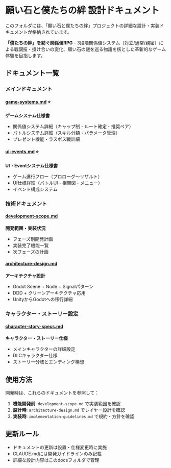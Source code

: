 # 願い石と僕たちの絆 設計ドキュメント

このフォルダには、「願い石と僕たちの絆」プロジェクトの詳細な設計・実装ドキュメントが格納されています。

**「僕たちの絆」を紡ぐ関係値RPG** - 3段階関係値システム（対立/通常/親密）による戦闘技・掛け合いの変化、願い石の謎を巡る物語を核とした革新的なゲーム体験を目指します。

## ドキュメント一覧

### メインドキュメント

#### [game-systems.md](./game-systems.md) ⭐️
**ゲームシステム仕様書**
- 関係値システム詳細（キャップ制・ルート確定・推奨ペア）
- バトルシステム詳細（スキル分類・パラメータ管理）
- プレゼント機能・ラスボス戦詳細

#### [ui-events.md](./ui-events.md) ⭐️
**UI・Eventシステム仕様書**
- ゲーム進行フロー（プロローグ〜リザルト）
- UI仕様詳細（バトルUI・相関図・メニュー）
- イベント構成システム

### 技術ドキュメント

#### [development-scope.md](./development-scope.md)
**開発範囲・実装状況**
- フェーズ別開発計画
- 実装完了機能一覧
- 次フェーズの計画

#### [architecture-design.md](./architecture-design.md)
**アーキテクチャ設計**
- Godot Scene + Node + Signalパターン
- DDD + クリーンアーキテクチャ応用
- UnityからGodotへの移行詳細

### キャラクター・ストーリー設定

#### [character-story-specs.md](./character-story-specs.md)
**キャラクター・ストーリー仕様**
- メインキャラクターの詳細設定
- DLCキャラクター仕様
- ストーリー分岐とエンディング構想

## 使用方法

開発時は、これらのドキュメントを参照して：

1. **機能開発前**: `development-scope.md` で実装範囲を確認
2. **設計時**: `architecture-design.md` でレイヤー設計を確認
3. **実装時**: `implementation-guidelines.md` で規約・方針を確認

## 更新ルール

- ドキュメントの更新は設置・仕様変更時に実施
- CLAUDE.mdには開発ガイドラインのみ記載
- 詳細な設計内容はこのdocsフォルダで管理
